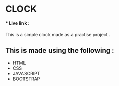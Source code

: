 #  CLOCK

#### * Live link : 

This is a simple clock made as a practise project . 

## This is made using the following : 
- HTML
- CSS
- JAVASCRIPT
- BOOTSTRAP
